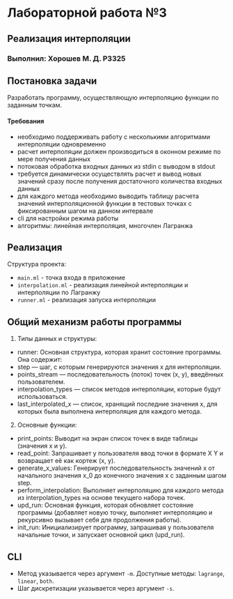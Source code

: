 # Лабораторной работа №3
## Реализация интерполяции
### Выполнил: Хорошев М. Д. P3325

## Постановка задачи

Разработать программу, осуществляющую интерполяцию функции по заданным точкам.

#### Требования

- необходимо поддерживать работу с несколькими алгоритмами интерполяции одновременно
- расчет интерполяции должен производиться в оконном режиме по мере получения данных
- потоковая обработка входных данных из stdin с выводом в stdout
- требуется динамически осуществлять расчет и вывод новых значений сразу после получения достаточного количества входных данных
- для каждого метода необходимо выводить таблицу расчета значений интерполяционной функции в тестовых точках с фиксированным шагом на данном интервале
- cli для настройки режима работы
- алгоритмы: линейная интерполяция, многочлен Лагранжа

## Реализация

Структура проекта:

- `main.ml` - точка входа в приложение
- `interpolation.ml` - реализация линейной интерполяции и интерполяции по Лагранжу
- `runner.ml` - реализация запуска интерполяции
## Общий механизм работы программы

1. Типы данных и структуры:
- runner: Основная структура, которая хранит состояние программы. Она содержит:
- step — шаг, с которым генерируются значения x для интерполяции.
- points_stream — последовательность (поток) точек (x, y), введённых пользователем.
- interpolation_types — список методов интерполяции, которые будут использоваться.
- last_interpolated_x — список, хранящий последние значения x, для которых была выполнена интерполяция для каждого метода.
2. Основные функции:
- print_points: Выводит на экран список точек в виде таблицы (значения x и y).
- read_point: Запрашивает у пользователя ввод точки в формате X Y и возвращает её как кортеж (x, y).
- generate_x_values: Генерирует последовательность значений x от начального значения x_0 до конечного значения x с заданным шагом step.
- perform_interpolation: Выполняет интерполяцию для каждого метода из interpolation_types на основе текущего набора точек.
- upd_run: Основная функция, которая обновляет состояние программы (добавляет новую точку, выполняет интерполяцию и рекурсивно вызывает себя для продолжения работы).
- init_run: Инициализирует программу, запрашивая у пользователя начальные точки, и запускает основной цикл (upd_run).
## CLI
- Метод указывается через аргумент `-m`. Доступные методы: `lagrange`, `linear`, `both`.
- Шаг дискретизации указывается через аргумент `-s`.
